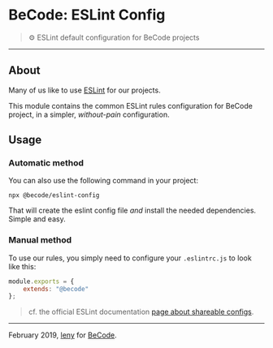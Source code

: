 # BeCode: ESLint Config

> ⚙️ ESLint default configuration for BeCode projects

* * *

## About

Many of us like to use [ESLint](https://eslint.org) for our projects.

This module contains the common ESLint rules configuration for BeCode project, in a simpler, *without-pain* configuration.

## Usage

### Automatic method

You can also use the following command in your project:

	npx @becode/eslint-config
	
That will create the eslint config file *and* install the needed dependencies.  
Simple and easy.

### Manual method

To use our rules, you simply need to configure your `.eslintrc.js` to look like this:

```javascript
module.exports = {
	extends: "@becode"
};
```

> cf. the official ESLint documentation [page about shareable configs](https://eslint.org/docs/developer-guide/shareable-configs#using-a-shareable-config).

* * *

February 2019, [leny](https://github.com/leny) for [BeCode](https://becode.org).